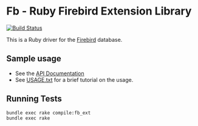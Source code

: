 # Fb - Ruby Firebird Extension Library

[![Build Status](https://travis-ci.org/mariuz/fb.svg?branch=master)](https://travis-ci.org/mariuz/fb)

This is a Ruby driver for the [Firebird](https://firebirdsql.org/) database.

## Sample usage

* See the [API Documentation](http://www.rubydoc.info/github/rowland/fb)
* See [USAGE.txt](USAGE.txt) for a brief tutorial on the usage.

## Running Tests

    bundle exec rake compile:fb_ext
    bundle exec rake
